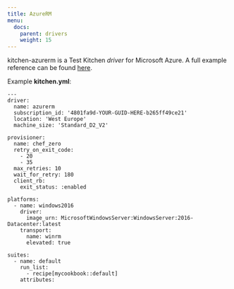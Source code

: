 ```yaml
---
title: AzureRM
menu:
  docs:
    parent: drivers
    weight: 15
---
```


kitchen-azurerm is a Test Kitchen *driver* for Microsoft Azure. A full example reference can be found [here](https://github.com/test-kitchen/kitchen-azurerm#kitchenyml-example-1---linuxubuntu).

Example **kitchen.yml**:

```
---
driver:
  name: azurerm
  subscription_id: '4801fa9d-YOUR-GUID-HERE-b265ff49ce21'
  location: 'West Europe'
  machine_size: 'Standard_D2_V2'

provisioner:
  name: chef_zero
  retry_on_exit_code:
    - 20
    - 35
  max_retries: 10
  wait_for_retry: 180
  client_rb:
    exit_status: :enabled

platforms:
  - name: windows2016
    driver:
      image_urn: MicrosoftWindowsServer:WindowsServer:2016-Datacenter:latest
    transport:
      name: winrm
      elevated: true

suites:
  - name: default
    run_list:
      - recipe[mycookbook::default]
    attributes:
```